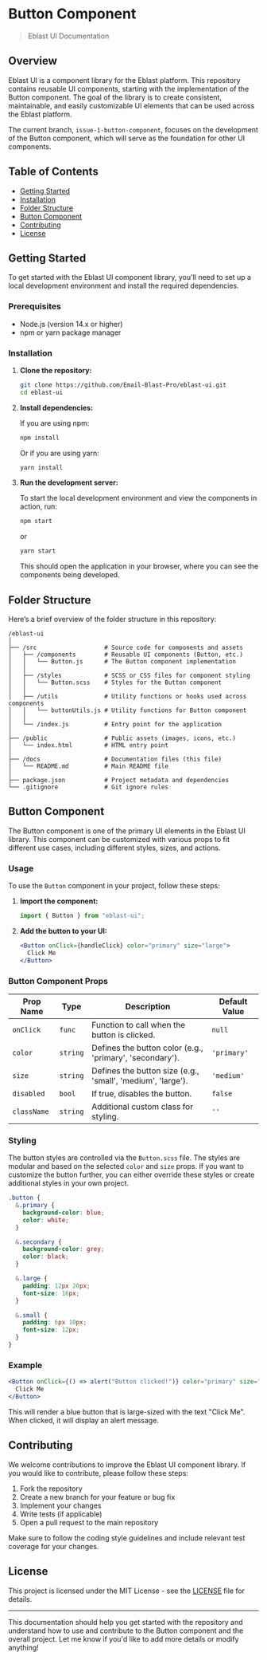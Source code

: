# Button Component

> Eblast UI Documentation

## Overview

Eblast UI is a component library for the Eblast platform. This repository contains reusable UI components, starting with the implementation of the Button component. The goal of the library is to create consistent, maintainable, and easily customizable UI elements that can be used across the Eblast platform.

The current branch, `issue-1-button-component`, focuses on the development of the Button component, which will serve as the foundation for other UI components.

## Table of Contents

- [Getting Started](#getting-started)
- [Installation](#installation)
- [Folder Structure](#folder-structure)
- [Button Component](#button-component)
- [Contributing](#contributing)
- [License](#license)

## Getting Started

To get started with the Eblast UI component library, you'll need to set up a local development environment and install the required dependencies.

### Prerequisites

- Node.js (version 14.x or higher)
- npm or yarn package manager

### Installation

1. **Clone the repository:**

   ```bash
   git clone https://github.com/Email-Blast-Pro/eblast-ui.git
   cd eblast-ui
   ```

2. **Install dependencies:**

   If you are using npm:

   ```bash
   npm install
   ```

   Or if you are using yarn:

   ```bash
   yarn install
   ```

3. **Run the development server:**

   To start the local development environment and view the components in action, run:

   ```bash
   npm start
   ```

   or

   ```bash
   yarn start
   ```

   This should open the application in your browser, where you can see the components being developed.

## Folder Structure

Here’s a brief overview of the folder structure in this repository:

```
/eblast-ui
│
├── /src                   # Source code for components and assets
│   ├── /components        # Reusable UI components (Button, etc.)
│   │   └── Button.js      # The Button component implementation
│   │
│   ├── /styles            # SCSS or CSS files for component styling
│   │   └── Button.scss    # Styles for the Button component
│   │
│   ├── /utils             # Utility functions or hooks used across components
│   │   └── buttonUtils.js # Utility functions for Button component
│   │
│   └── /index.js          # Entry point for the application
│
├── /public                # Public assets (images, icons, etc.)
│   └── index.html         # HTML entry point
│
├── /docs                  # Documentation files (this file)
│   └── README.md          # Main README file
│
├── package.json           # Project metadata and dependencies
└── .gitignore             # Git ignore rules
```

## Button Component

The Button component is one of the primary UI elements in the Eblast UI library. This component can be customized with various props to fit different use cases, including different styles, sizes, and actions.

### Usage

To use the `Button` component in your project, follow these steps:

1. **Import the component:**

   ```javascript
   import { Button } from "eblast-ui";
   ```

2. **Add the button to your UI:**

   ```jsx
   <Button onClick={handleClick} color="primary" size="large">
     Click Me
   </Button>
   ```

### Button Component Props

| Prop Name   | Type     | Description                                                 | Default Value |
| ----------- | -------- | ----------------------------------------------------------- | ------------- |
| `onClick`   | `func`   | Function to call when the button is clicked.                | `null`        |
| `color`     | `string` | Defines the button color (e.g., 'primary', 'secondary').    | `'primary'`   |
| `size`      | `string` | Defines the button size (e.g., 'small', 'medium', 'large'). | `'medium'`    |
| `disabled`  | `bool`   | If true, disables the button.                               | `false`       |
| `className` | `string` | Additional custom class for styling.                        | `''`          |

### Styling

The button styles are controlled via the `Button.scss` file. The styles are modular and based on the selected `color` and `size` props. If you want to customize the button further, you can either override these styles or create additional styles in your own project.

```scss
.button {
  &.primary {
    background-color: blue;
    color: white;
  }

  &.secondary {
    background-color: grey;
    color: black;
  }

  &.large {
    padding: 12px 20px;
    font-size: 16px;
  }

  &.small {
    padding: 6px 10px;
    font-size: 12px;
  }
}
```

### Example

```jsx
<Button onClick={() => alert("Button clicked!")} color="primary" size="large">
  Click Me
</Button>
```

This will render a blue button that is large-sized with the text "Click Me". When clicked, it will display an alert message.

## Contributing

We welcome contributions to improve the Eblast UI component library. If you would like to contribute, please follow these steps:

1. Fork the repository
2. Create a new branch for your feature or bug fix
3. Implement your changes
4. Write tests (if applicable)
5. Open a pull request to the main repository

Make sure to follow the coding style guidelines and include relevant test coverage for your changes.

## License

This project is licensed under the MIT License - see the [LICENSE](LICENSE) file for details.

---

This documentation should help you get started with the repository and understand how to use and contribute to the Button component and the overall project. Let me know if you'd like to add more details or modify anything!
